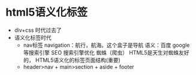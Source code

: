# html5语义化标签

- div+css 时代过去了
- 语义化标签时代
    - nav标签 navigation：航行，航海。这个盒子是导航
    语义：百度 google等搜索引擎 SEO 搜索引擎优化 蜘蛛（爬虫）
    HTML5是天生对蜘蛛友好的，
    HTML5语义化的标签页面结构(重要)
    - header>nav + main>section + aside + footer